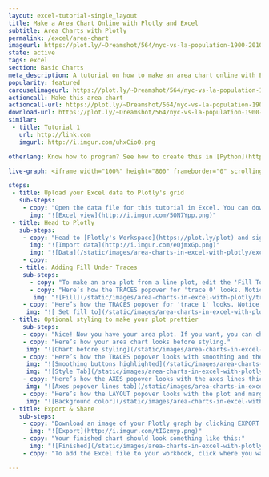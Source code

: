 ```yaml
---
layout: excel-tutorial-single_layout
title: Make a Area Chart Online with Plotly and Excel
subtitle: Area Charts with Plotly
permalink: /excel/area-chart
imageurl: https://plot.ly/~Dreamshot/564/nyc-vs-la-population-1900-2010.png
state: active
tags: excel
section: Basic Charts
meta_description: A tutorial on how to make an area chart online with Excel.
popularity: featured
carouselimageurl: https://plot.ly/~Dreamshot/564/nyc-vs-la-population-1900-2010.png
actioncall: Make this area chart
actioncall-url: https://plot.ly/~Dreamshot/564/nyc-vs-la-population-1900-2010/
download-url: https://plot.ly/~Dreamshot/564/nyc-vs-la-population-1900-2010.csv
similar:
 - title: Tutorial 1
   url: http://link.com
   imgurl: http://i.imgur.com/uhxCioO.png

otherlang: Know how to program? See how to create this in [Python](https://plot.ly/python/filled-area-plots/) or [R](https://plot.ly/r/filled-area-plots/).

live-graph: <iframe width="100%" height="800" frameborder="0" scrolling="no" src="https://plot.ly/~Dreamshot/564/nyc-vs-la-population-1900-2010.embed"></iframe>

steps:
 - title: Upload your Excel data to Plotly's grid
   sub-steps:
    - copy: "Open the data file for this tutorial in Excel. You can download the file here in [CSV format](https://raw.githubusercontent.com/plotly/datasets/master/bubble_chart_tutorial.csv)"
      img: "![Excel view](http://i.imgur.com/5ON7Ypp.png)"
 - title: Head to Plotly
   sub-steps:
    - copy: "Head to [Plotly's Workspace](https://plot.ly/plot) and sign into your free Plotly account. Go to 'Import', click 'Upload a file', then choose your Excel file to upload. Your Excel file will now open in Plotly's grid. For more about Plotly's grid, see [this tutorial](help.plot.ly/add-data-to-the-plotly-grid/)"
      img: "![Import data](http://i.imgur.com/eQjmxGp.png)"
      img: "![Data](/static/images/area-charts-in-excel-with-plotly/excel-data.png)"
    - copy:
   - title: Adding Fill Under Traces
    sub-steps:
      - copy: "To make an area plot from a line plot, edit the 'Fill To' attribute in the MODE tab of the TRACES popover."
      - copy: "Here’s how the TRACES popover for 'trace 0' looks. Notice 'Fill To' has been set to 'Y=0'."
       img: "![Fill](/static/images/area-charts-in-excel-with-plotly/traces-popover-fill-to.png"
    - copy: "Here’s how the TRACES popover for 'trace 1' looks. Notice 'Fill To' has been set to 'Next Y'."
     img: "![ Set fill to](/static/images/area-charts-in-excel-with-plotly/fill-to-next-y.png)"
 - title: Optional styling to make your plot prettier
    sub-steps:
    - copy: "Nice! Now you have your area plot. If you want, you can change the colors and apply smoothing to the lines to get a chart that looks like one at the top of the tutorial."
    - copy: "Here’s how your area chart looks before styling."
     img: "![Chart before styling](/static/images/area-charts-in-excel-with-plotly/chart-before-styling.png)"
    - copy: "Here’s how the TRACES popover looks with smoothing and the change of colors. The smoothing button is highlighted in red."
     img: "![Smoothing buttons highlighted](/static/images/area-charts-in-excel-with-plotly/smoothing-button-highlighted.png)"
     img: "![Style Tab](/static/images/area-charts-in-excel-with-plotly/style-tab.png)"
    - copy: "Here’s how the AXES popover looks with the axes lines thickened and made white."
     img: "![Axes popover lines tab](/static/images/area-charts-in-excel-with-plotly/axes-lines.png)"
    - copy: "Here’s how the LAYOUT popover looks with the plot and margin background color changed to grey."
     img: "![Background color](/static/images/area-charts-in-excel-with-plotly/layout-general.png)"
 - title: Export & Share
   sub-steps:
    - copy: "Download an image of your Plotly graph by clicking EXPORT on the toolbar."
      img: "![Export](http://i.imgur.com/tIGzmyp.png)"
    - copy: "Your finished chart should look something like this:"
      img: "![Finished](/static/images/area-charts-in-excel-with-plotly/finished-chart.png)"
    - copy: "To add the Excel file to your workbook, click where you want to insert the picture inside Excel. On the INSERT tab inside Excel, in the ILLUSTRATIONS group, click PICTURE. Locate the Plotly graph image that you downloaded and then double-click it. Notice that we also copy-pasted the Plotly graph link in a cell for easy access to the interactive Plotly version."

---
```

